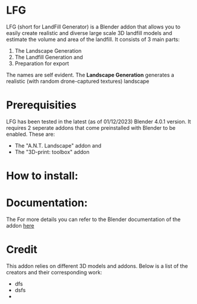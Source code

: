 # LFG
LFG (short for LandFill Generator) is a Blender addon that allows you to easily create realistic and diverse large scale 3D landfill models and estimate the volume and area of the landfill.
It consists of 3 main parts:
  1) The Landscape Generation
  2) The Landfill Generation and
  3) Preparation for export

The names are self evident. The **Landscape Generation** generates a realistic (with random drone-captured textures)  landscape

# Prerequisities
LFG has been tested in the latest (as of 01/12/2023) Blender 4.0.1 version.
It requires 2 seperate addons that come preinstalled with Blender to be enabled. These are:
  - The "A.N.T. Landscape" addon and
  - The "3D-print: toolbox" addon

# How to install:

# Documentation:
The
For more details you can refer to the Blender documentation of the addon [here](url)

# Credit
This addon relies on different 3D models and addons. Below is a list of the creators and their corresponding work:
  - dfs
  - dsfs
  - 
